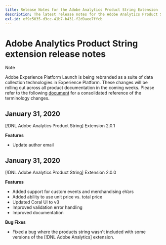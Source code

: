 ```yaml
---
title: Release Notes for the Adobe Analytics Product String Extension
description: The latest release notes for the Adobe Analytics Product String extension in Adobe Experience Platform Launch.
exl-id: ef9c5035-d3cc-41b7-b431-f2d9aee7ffcb
---
```

# Adobe Analytics Product String extension release notes

>[!NOTE]
>
>Adobe Experience Platform Launch is being rebranded as a suite of data collection technologies in Experience Platform. These changes will be rolling out across all product documentation in the coming weeks. Please refer to the following [document](../../../launch-term-updates.md) for a consolidated reference of the terminology changes.

## January 31, 2020

[!DNL Adobe Analytics Product String] Extension 2.0.1

**Features**

* Update author email

## January 31, 2020

[!DNL Adobe Analytics Product String] Extension 2.0.0

**Features**

* Added support for custom events and merchandising eVars
* Added ability to use unit price vs. total price
* Updated Coral UI to v3
* Improved validation error handling
* Improved documentation

**Bug Fixes**

* Fixed a bug where the products string wasn't included with some versions of the [!DNL Adobe Analytics] extension.
